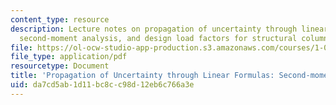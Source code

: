 ```yaml
---
content_type: resource
description: Lecture notes on propagation of uncertainty through linear formulas,
  second-moment analysis, and design load factors for structural columns.
file: https://ol-ocw-studio-app-production.s3.amazonaws.com/courses/1-010-uncertainty-in-engineering-fall-2008/da7cd5ab1d11bc8cc98d12eb6c766a3e_app_13.pdf
file_type: application/pdf
resourcetype: Document
title: 'Propagation of Uncertainty through Linear Formulas: Second-moment Analysis'
uid: da7cd5ab-1d11-bc8c-c98d-12eb6c766a3e
---
```

